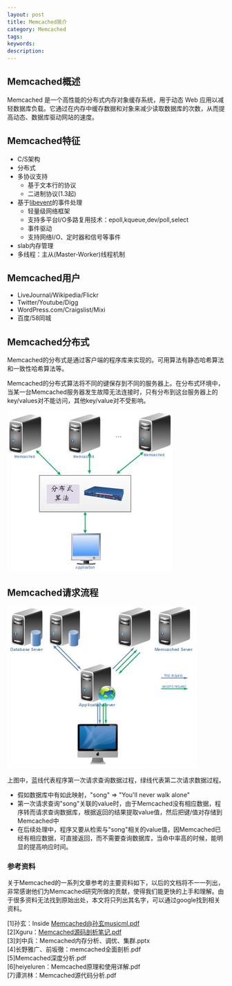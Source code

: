 ```yaml
---
layout: post
title: Memcached简介 
category: Memcached
tags: 
keywords: 
description: 
---
```


## Memcached概述

Memcached 是一个高性能的分布式内存对象缓存系统，用于动态 Web 应用以减轻数据库负载。它通过在内存中缓存数据和对象来减少读取数据库的次数，从而提高动态、数据库驱动网站的速度。

## Memcached特征

* C/S架构
* 分布式
* 多协议支持
    * 基于文本行的协议
    * 二进制协议(1.3起)
* 基于[libevent](http://libevent.org/)的事件处理
    * 轻量级网络框架
    * 支持多平台I/O多路复用技术：epoll,kqueue,dev/poll,select
    * 事件驱动
    * 支持网络I/O、定时器和信号等事件
* slab内存管理
* 多线程：主从(Master-Worker)线程机制

## Memcached用户

* LiveJournal/Wikipedia/Flickr
* Twitter/Youtube/Digg
* WordPress.com/Craigslist/Mixi
* 百度/58同城

## Memcached分布式

Memcached的分布式是通过客户端的程序库来实现的。可用算法有静态哈希算法和一致性哈希算法等。

Memcached的分布式算法将不同的键保存到不同的服务器上。在分布式环境中，当某一台Memcached服务器发生故障无法连接时，只有分布到这台服务器上的key/values对不能访问，其他key/value对不受影响。

![](/public/upload/Memcached/mem_distributed.JPG)

## Memcached请求流程

![](/public/upload/Memcached/mem_flow.JPG)

上图中，蓝线代表程序第一次请求查询数据过程，绿线代表第二次请求数据过程。

* 假如数据库中有如此映射，"song" => "You'll never walk alone"
* 第一次请求查询"song"关联的value时，由于Memcached没有相应数据，程序转而请求查询数据库，根据返回的结果提取value值，然后把键/值对存储到Memcached中
* 在后续处理中，程序又要从检索与"song"相关的value值，因Memcached已经有相应数据，可直接返回，而不需要查询数据库，当命中率高的时候，能明显的提高响应时间。


### 参考资料

关于Memcached的一系列文章参考的主要资料如下，以后的文档将不一一列出，非常感谢他们为Memcached研究所做的贡献，使得我们能更快的上手和理解。由于很多资料无法找到原始出处，本文将只列出其名字，可以通过google找到相关资料。

[1]孙玄：Inside Memcached@孙玄musicml.pdf  
[2]Xguru：[Memcached源码剖析笔记.pdf](http://www.cppblog.com/xguru/archive/2013/04/22/106265.html)  
[3]刘中兵：Memcached内存分析、调优、集群.pptx  
[4]长野雅广、前坂徹：memcached全面剖析.pdf  
[5]Memcached深度分析.pdf  
[6]heiyeluren：Memcached原理和使用详解.pdf  
[7]谭洪林：Memcached源代码分析.pdf  
